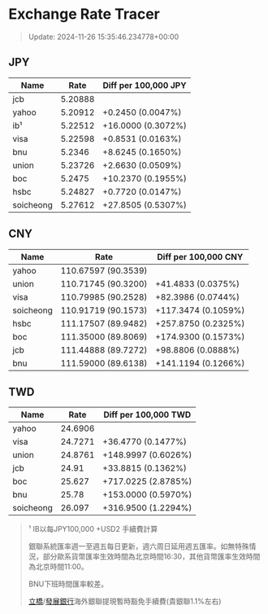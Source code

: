 # Exchange Rate Tracer

> Update: 2024-11-26 15:35:46.234778+00:00

## JPY

| Name      |    Rate | Diff per 100,000 JPY   |
|-----------|---------|------------------------|
| jcb       | 5.20888 |                        |
| yahoo     | 5.20912 | +0.2450 (0.0047%)      |
| ib¹       | 5.22512 | +16.0000 (0.3072%)     |
| visa      | 5.22598 | +0.8531 (0.0163%)      |
| bnu       | 5.2346  | +8.6245 (0.1650%)      |
| union     | 5.23726 | +2.6630 (0.0509%)      |
| boc       | 5.2475  | +10.2370 (0.1955%)     |
| hsbc      | 5.24827 | +0.7720 (0.0147%)      |
| soicheong | 5.27612 | +27.8505 (0.5307%)     |

## CNY

| Name      | Rate                | Diff per 100,000 CNY   |
|-----------|---------------------|------------------------|
| yahoo     | 110.67597	(90.3539) |                        |
| union     | 110.71745	(90.3200) | +41.4833 (0.0375%)     |
| visa      | 110.79985	(90.2528) | +82.3986 (0.0744%)     |
| soicheong | 110.91719	(90.1573) | +117.3474 (0.1059%)    |
| hsbc      | 111.17507	(89.9482) | +257.8750 (0.2325%)    |
| boc       | 111.35000	(89.8069) | +174.9300 (0.1573%)    |
| jcb       | 111.44888	(89.7272) | +98.8806 (0.0888%)     |
| bnu       | 111.59000	(89.6138) | +141.1194 (0.1266%)    |

## TWD

| Name      |    Rate | Diff per 100,000 TWD   |
|-----------|---------|------------------------|
| yahoo     | 24.6906 |                        |
| visa      | 24.7271 | +36.4770 (0.1477%)     |
| union     | 24.8761 | +148.9997 (0.6026%)    |
| jcb       | 24.91   | +33.8815 (0.1362%)     |
| boc       | 25.627  | +717.0225 (2.8785%)    |
| bnu       | 25.78   | +153.0000 (0.5970%)    |
| soicheong | 26.097  | +316.9500 (1.2294%)    |


> ¹ IB以每JPY100,000 +USD2 手續費計算
>
> 銀聯系統匯率週一至週五每日更新，週六周日延用週五匯率。如無特殊情況，部分歐系貨幣匯率生效時間為北京時間16:30，其他貨幣匯率生效時間為北京時間11:00。
>
> BNU下班時間匯率較差。
>
> [立橋](https://www.wlbank.com.mo/uploads/ueditor/file/20181211/1544536513900230.pdf)/[發展銀行](https://www.mdb.com.mo/Service_Charges_20230728.pdf)海外銀聯提現暫時豁免手續費(貴銀聯1.1%左右)

